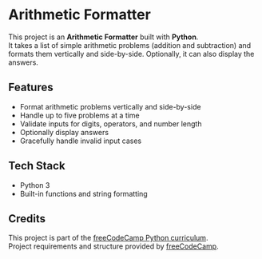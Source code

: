 # Arithmetic Formatter

This project is an **Arithmetic Formatter** built with **Python**.  
It takes a list of simple arithmetic problems (addition and subtraction) and formats them vertically and side-by-side. Optionally, it can also display the answers.

## Features

- Format arithmetic problems vertically and side-by-side
- Handle up to five problems at a time
- Validate inputs for digits, operators, and number length
- Optionally display answers
- Gracefully handle invalid input cases

## Tech Stack

- Python 3
- Built-in functions and string formatting

## Credits

This project is part of the [freeCodeCamp Python curriculum](https://www.freecodecamp.org/learn/scientific-computing-with-python/).  
Project requirements and structure provided by [freeCodeCamp](https://www.freecodecamp.org/).
